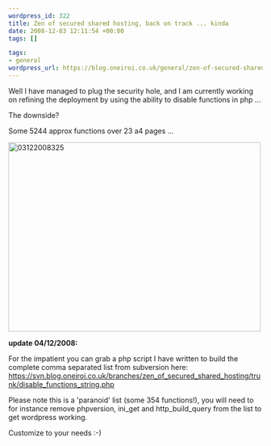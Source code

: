 ```yaml
--- 
wordpress_id: 322
title: Zen of secured shared hosting, back on track ... kinda
date: 2008-12-03 12:11:54 +00:00
tags: []

tags: 
- general
wordpress_url: https://blog.oneiroi.co.uk/general/zen-of-secured-shared-hosting-back-on-track-kinda
---
```

Well I have managed to plug the security hole, and I am currently working on refining the deployment by using the ability to disable functions in php ...

The downside?

Some 5244 approx functions over 23 a4 pages ...

<a title="03122008325 by Ascrethy, on Flickr" href="https://www.flickr.com/photos/31732936@N06/3079949402/"><img src="https://farm4.static.flickr.com/3216/3079949402_9b0b492a6c.jpg" alt="03122008325" width="500" height="375" /></a>

<strong>update 04/12/2008:</strong>

For the impatient you can grab a php script I have written to build the complete comma separated list from subversion here: <a href="https://svn.blog.oneiroi.co.uk/branches/zen_of_secured_shared_hosting/trunk/disable_functions_string.php">https://svn.blog.oneiroi.co.uk/branches/zen_of_secured_shared_hosting/trunk/disable_functions_string.php
</a>

Please note this is a 'paranoid' list (some 354 functions!), you will need to for instance remove phpversion, ini_get and http_build_query from the list to get wordpress working.

Customize to your needs :-)
